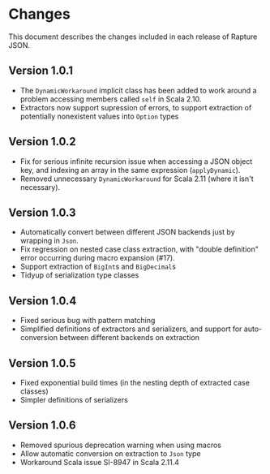# Changes

This document describes the changes included in each release of Rapture JSON.

## Version 1.0.1
 - The `DynamicWorkaround` implicit class has been added to work around a problem accessing members called `self` in Scala 2.10.
 - Extractors now support supression of errors, to support extraction of potentially nonexistent values into `Option` types

## Version 1.0.2
 - Fix for serious infinite recursion issue when accessing a JSON object key, and indexing an array in the same expression (`applyDynamic`).
 - Removed unnecessary `DynamicWorkaround` for Scala 2.11 (where it isn't necessary).

## Version 1.0.3
 - Automatically convert between different JSON backends just by wrapping in `Json`.
 - Fix regression on nested case class extraction, with "double definition" error occurring during macro expansion (#17).
 - Support extraction of `BigInt`s and `BigDecimal`s
 - Tidyup of serialization type classes

## Version 1.0.4
 - Fixed serious bug with pattern matching
 - Simplified definitions of extractors and serializers, and support for auto-conversion between different backends on extraction

## Version 1.0.5
 - Fixed exponential build times (in the nesting depth of extracted case classes)
 - Simpler definitions of serializers

## Version 1.0.6
 - Removed spurious deprecation warning when using macros
 - Allow automatic conversion on extraction to `Json` type
 - Workaround Scala issue SI-8947 in Scala 2.11.4
